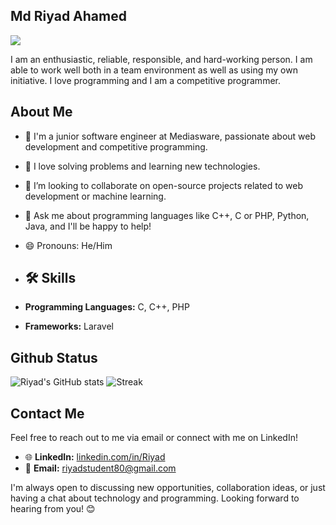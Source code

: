 ## Md Riyad Ahamed
![](https://komarev.com/ghpvc/?username=riyad6392&color=brightgreen&style=plastic)

I am an enthusiastic, reliable, responsible, and hard-working person. I am able to work well both in a team environment as well as using my own initiative. I love programming and I am a competitive programmer.

## About Me
- 🔭 I'm a junior software engineer at Mediasware, passionate about web development and competitive programming. 
- 🌱 I love solving problems and learning new technologies.
- 👯 I’m looking to collaborate on open-source projects related to web development or machine learning.
- 💬 Ask me about programming languages like C++, C or PHP, Python, Java, and I'll be happy to help!
- 😄 Pronouns: He/Him

- ## 🛠 Skills
- **Programming Languages:** C, C++, PHP
- **Frameworks:** Laravel

## Github Status
<!--
![Riyad's stat](https://github-readme-stats.vercel.app/api?username=riyad6392&show_icons=true&count_private=true)
-->

![Riyad's GitHub stats](https://github-readme-stats.vercel.app/api?username=riyad6392\&show_icons=true\&show=reviews,discussions_started,discussions_answered,prs_merged,prs_merged_percentage)
![Streak](https://github-readme-streak-stats.herokuapp.com/?user=riyad6392)


## Contact Me
Feel free to reach out to me via email or connect with me on LinkedIn!

- 🌐 **LinkedIn:** [linkedin.com/in/Riyad](https://www.linkedin.com/in/riyad-ahamed-6304062a1)
- 📧 **Email:** [riyadstudent80@gmail.com](mailto:riyadstudent80@gmail.com)
  
I'm always open to discussing new opportunities, collaboration ideas, or just having a chat about technology and programming. Looking forward to hearing from you! 😊

<!--
**tstazbid/tstazbid** is a ✨ _special_ ✨ repository because its `README.md` (this file) appears on your GitHub profile.

Here are some ideas to get you started:

- 🔭 I’m currently working on ...
- 🌱 I’m currently learning ...
- 👯 I’m looking to collaborate on ...
- 🤔 I’m looking for help with ...
- 💬 Ask me about ...
- 📫 How to reach me: ...
- 😄 Pronouns: ...
- ⚡ Fun fact: ...

[![Top Langs](https://github-readme-stats.vercel.app/api/top-langs/?username=tstazbid\&layout=donut-vertical)](https://github.com/tstazbid/github-readme-stats)
-->
